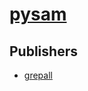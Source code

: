 # [pysam](https://pypi.org/project/pysam)



## Publishers
- [grepall](https://pypi.org/user/grepall)

